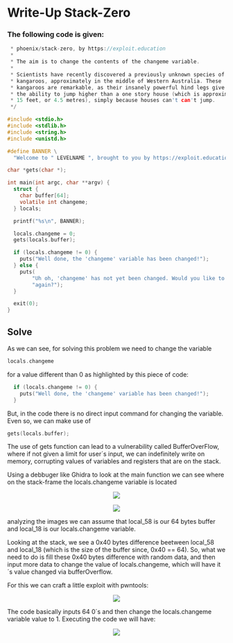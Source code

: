 
# Write-Up Stack-Zero

### The following code is given:


```C
 * phoenix/stack-zero, by https://exploit.education
 *
 * The aim is to change the contents of the changeme variable.
 *
 * Scientists have recently discovered a previously unknown species of
 * kangaroos, approximately in the middle of Western Australia. These
 * kangaroos are remarkable, as their insanely powerful hind legs give them
 * the ability to jump higher than a one story house (which is approximately
 * 15 feet, or 4.5 metres), simply because houses can't can't jump.
 */

#include <stdio.h>
#include <stdlib.h>
#include <string.h>
#include <unistd.h>

#define BANNER \
  "Welcome to " LEVELNAME ", brought to you by https://exploit.education"

char *gets(char *);

int main(int argc, char **argv) {
  struct {
    char buffer[64];
    volatile int changeme;
  } locals;

  printf("%s\n", BANNER);

  locals.changeme = 0;
  gets(locals.buffer);

  if (locals.changeme != 0) {
    puts("Well done, the 'changeme' variable has been changed!");
  } else {
    puts(
        "Uh oh, 'changeme' has not yet been changed. Would you like to try "
        "again?");
  }

  exit(0);
}
```
## Solve

As we can see, for solving this problem we need to change the variable
```C
locals.changeme
```
for a value different than 0 as highlighted by this piece of code:
```C
  if (locals.changeme != 0) {
    puts("Well done, the 'changeme' variable has been changed!");
  }
```
But, in the code there is no direct input command for changing the variable. 
Even so, we can make use of

```C
gets(locals.buffer);
```

The use of gets function can lead to a vulnerability called BufferOverFlow,
where if not given a limit for user´s input, we can indefinitely write on memory, corrupting
values of variables and registers that are on the stack.

Using a debbuger like Ghidra to look at the main function we can see where on the stack-frame the locals.changeme variable is located
  <p align="center">
  <img src="https://github.com/Mistersz/Write-Ups/assets/82767252/778faf6a-f365-44e5-932a-54175dc45843"/>
</p>

<p align="center">
  <img src="https://github.com/Mistersz/Write-Ups/assets/82767252/da428953-6c3b-4961-851b-3d2781db270c"/>
</p>

analyzing the images we can assume that local_58 is our 64 bytes buffer and local_18 is our locals.changeme variable.

Looking at the stack, we see a 0x40 bytes difference beetween local_58 and local_18 (which is the size of the buffer since, 0x40 == 64).
So, what we need to do is fill these 0x40 bytes difference with random data, and then input more data to change the value of locals.changeme, which will 
have it´s value changed via bufferOverflow.

For this we can craft a little exploit with pwntools:


<p align="center">
  <img src="https://github.com/Mistersz/Write-Ups/assets/82767252/568e07b5-a2d0-48f0-880a-07387e0a1a21"/>
</p>

The code basically inputs 64 0´s and then change the locals.changeme variable value to 1.
Executing the code we will have:

<p align="center">
  <img src="https://github.com/Mistersz/Write-Ups/assets/82767252/ecf7a943-da20-467d-b1f3-1b4303786d9e"/>
</p>
